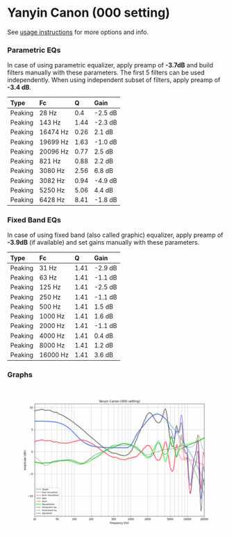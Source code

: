 # Yanyin Canon (000 setting)
See [usage instructions](https://github.com/jaakkopasanen/AutoEq#usage) for more options and info.

### Parametric EQs
In case of using parametric equalizer, apply preamp of **-3.7dB** and build filters manually
with these parameters. The first 5 filters can be used independently.
When using independent subset of filters, apply preamp of **-3.4 dB**.

| Type    | Fc       |    Q | Gain    |
|:--------|:---------|:-----|:--------|
| Peaking | 28 Hz    | 0.4  | -2.5 dB |
| Peaking | 143 Hz   | 1.44 | -2.3 dB |
| Peaking | 16474 Hz | 0.26 | 2.1 dB  |
| Peaking | 19699 Hz | 1.63 | -1.0 dB |
| Peaking | 20096 Hz | 0.77 | 2.5 dB  |
| Peaking | 821 Hz   | 0.88 | 2.2 dB  |
| Peaking | 3080 Hz  | 2.56 | 6.8 dB  |
| Peaking | 3082 Hz  | 0.94 | -4.9 dB |
| Peaking | 5250 Hz  | 5.06 | 4.4 dB  |
| Peaking | 6428 Hz  | 8.41 | -1.8 dB |

### Fixed Band EQs
In case of using fixed band (also called graphic) equalizer, apply preamp of **-3.9dB**
(if available) and set gains manually with these parameters.

| Type    | Fc       |    Q | Gain    |
|:--------|:---------|:-----|:--------|
| Peaking | 31 Hz    | 1.41 | -2.9 dB |
| Peaking | 63 Hz    | 1.41 | -1.1 dB |
| Peaking | 125 Hz   | 1.41 | -2.5 dB |
| Peaking | 250 Hz   | 1.41 | -1.1 dB |
| Peaking | 500 Hz   | 1.41 | 1.5 dB  |
| Peaking | 1000 Hz  | 1.41 | 1.6 dB  |
| Peaking | 2000 Hz  | 1.41 | -1.1 dB |
| Peaking | 4000 Hz  | 1.41 | 0.4 dB  |
| Peaking | 8000 Hz  | 1.41 | 1.2 dB  |
| Peaking | 16000 Hz | 1.41 | 3.6 dB  |

### Graphs
![](./Yanyin%20Canon%20(000%20setting).png)